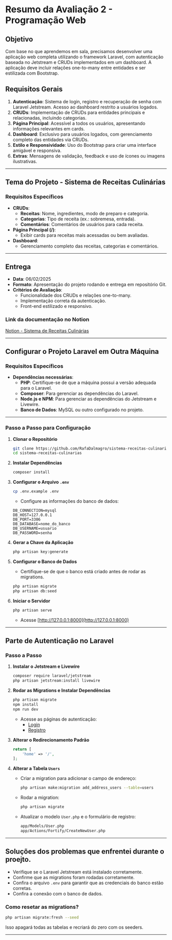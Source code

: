 # Resumo da Avaliação 2 - Programação Web

## Objetivo
Com base no que aprendemos em sala, precisamos desenvolver uma aplicação web completa utilizando o framework Laravel, com autenticação baseada no Jetstream e CRUDs implementados em um dashboard. A aplicação deve incluir relações one-to-many entre entidades e ser estilizada com Bootstrap.

## Requisitos Gerais
1. **Autenticação**: Sistema de login, registro e recuperação de senha com Laravel Jetstream. Acesso ao dashboard restrito a usuários logados.
2. **CRUDs**: Implementação de CRUDs para entidades principais e relacionadas, incluindo categorias.
3. **Página Principal**: Acessível a todos os usuários, apresentando informações relevantes em cards.
4. **Dashboard**: Exclusivo para usuários logados, com gerenciamento completo das entidades via CRUDs.
5. **Estilo e Responsividade**: Uso do Bootstrap para criar uma interface amigável e responsiva.
6. **Extras**: Mensagens de validação, feedback e uso de ícones ou imagens ilustrativas.

---

## Tema do Projeto - Sistema de Receitas Culinárias
### Requisitos Específicos
- **CRUDs**:
  - **Receitas**: Nome, ingredientes, modo de preparo e categoria.
  - **Categorias**: Tipo de receita (ex.: sobremesa, entrada).
  - **Comentários**: Comentários de usuários para cada receita.
- **Página Principal (/)**:
  - Exibir cards para receitas mais acessadas ou bem avaliadas.
- **Dashboard**:
  - Gerenciamento completo das receitas, categorias e comentários.

---

## Entrega
- **Data**: 06/02/2025
- **Formato**: Apresentação do projeto rodando e entrega em repositório Git.
- **Critérios de Avaliação**:
  - Funcionalidade dos CRUDs e relações one-to-many.
  - Implementação correta da autenticação.
  - Front-end estilizado e responsivo.

### Link da documentação no Notion
[Notion - Sistema de Receitas Culinárias](https://www.notion.so/leafarel/Sistema-de-Receitas-Culin-rias-173e3cc5ff30806281fec971c9eb9e68?pvs=4)

---

## Configurar o Projeto Laravel em Outra Máquina

### Requisitos Específicos
- **Dependências necessárias**:
  - **PHP**: Certifique-se de que a máquina possui a versão adequada para o Laravel.
  - **Composer**: Para gerenciar as dependências do Laravel.
  - **Node.js e NPM**: Para gerenciar as dependências do Jetstream e Livewire.
  - **Banco de Dados**: MySQL ou outro configurado no projeto.

---

### Passo a Passo para Configuração

1. **Clonar o Repositório**
   ```bash
   git clone https://github.com/RafaDalmagro/sistema-receitas-culinarias.git
   cd sistema-receitas-culinarias
   ```

2. **Instalar Dependências**
   ```bash
   composer install
   ```

3. **Configurar o Arquivo `.env`**
   ```bash
   cp .env.example .env
   ```
   - Configure as informações do banco de dados:
   ```
   DB_CONNECTION=mysql
   DB_HOST=127.0.0.1
   DB_PORT=3306
   DB_DATABASE=nome_do_banco
   DB_USERNAME=usuario
   DB_PASSWORD=senha
   ```

4. **Gerar a Chave da Aplicação**
   ```bash
   php artisan key:generate
   ```

5. **Configurar o Banco de Dados**
   - Certifique-se de que o banco está criado antes de rodar as migrations.
   ```bash
   php artisan migrate
   php artisan db:seed
   ```

6. **Iniciar o Servidor**
   ```bash
   php artisan serve
   ```
   - Acesse [http://127.0.0.1:8000](http://127.0.0.1:8000)

---

## Parte de Autenticação no Laravel

### Passo a Passo

1. **Instalar o Jetstream e Livewire**
   ```bash
   composer require laravel/jetstream
   php artisan jetstream:install livewire
   ```

2. **Rodar as Migrations e Instalar Dependências**
   ```bash
   php artisan migrate
   npm install
   npm run dev
   ```
   - Acesse as páginas de autenticação:
     - [Login](http://127.0.0.1:8000/login)
     - [Registro](http://127.0.0.1:8000/register)

3. **Alterar o Redirecionamento Padrão**
   ```php
   return [
       'home' => '/',
   ];
   ```

4. **Alterar a Tabela `Users`**
   - Criar a migration para adicionar o campo de endereço:
     ```bash
     php artisan make:migration add_address_users --table=users
     ```
   - Rodar a migration:
     ```bash
     php artisan migrate
     ```
   - Atualizar o modelo `User.php` e o formulário de registro:
     ```bash
     app/Models/User.php
     app/Actions/Fortify/CreateNewUser.php
     ```

---

## Soluções dos problemas que enfrentei durante o proejto.

- Verifique se o Laravel Jetstream está instalado corretamente.
- Confirme que as migrations foram rodadas corretamente.
- Confira o arquivo `.env` para garantir que as credenciais do banco estão corretas.
- Confira a conexão com o banco de dados.

### Como resetar as migrations?
```bash
php artisan migrate:fresh --seed
```
Isso apagará todas as tabelas e recriará do zero com os seeders.

---



